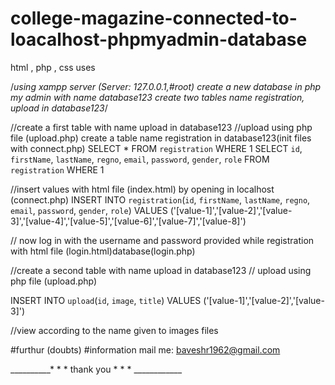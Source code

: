 # college-magazine-connected-to-loacalhost-phpmyadmin-database
 
 html , php , css uses


/*using xampp server (Server: 127.0.0.1,#root)
create a new database in php my admin with name database123
create two tables name registration, upload  in database123*/

//create a first table with name upload in database123
//upload using php file (upload.php)
create a table name registration  in database123(init files with connect.php)
SELECT * FROM `registration` WHERE 1
SELECT `id`, `firstName`, `lastName`, `regno`, `email`, `password`, `gender`, `role` FROM `registration` WHERE 1

//insert values with html file (index.html) by opening in localhost (connect.php)
INSERT INTO `registration`(`id`, `firstName`, `lastName`, `regno`, `email`, `password`, `gender`, `role`)
       VALUES ('[value-1]','[value-2]','[value-3]','[value-4]','[value-5]','[value-6]','[value-7]','[value-8]')


// now log in with the username and password provided while registration with html file (login.html)database(login.php)



//create a second table with name upload in database123
// upload using php file (upload.php)


INSERT INTO `upload`(`id`, `image`, `title`) VALUES ('[value-1]','[value-2]','[value-3]')




//view according to the name given to images files 

  #furthur (doubts) #information mail me: baveshr1962@gmail.com


  __________* * * thank you * * * ____________
